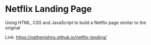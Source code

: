 # Netflix Landing Page

Using HTML, CSS and JavaScript to build a Netflix page similar to the original

Link: https://nathenjohns.github.io/netflix-landing/
